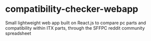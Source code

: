 # compatibility-checker-webapp
Small lightweight web app built on React.js to compare pc parts and compatibility within ITX parts, through the SFFPC reddit community spreadsheet

